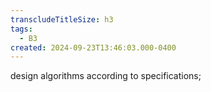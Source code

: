 ```yaml
---
transcludeTitleSize: h3
tags:
  - B3
created: 2024-09-23T13:46:03.000-0400
---
```

design algorithms according to specifications;